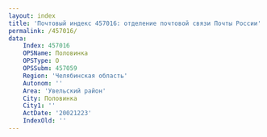 ```yaml
---
layout: index
title: 'Почтовый индекс 457016: отделение почтовой связи Почты России'
permalink: /457016/
data:
    Index: 457016
    OPSName: Половинка
    OPSType: О
    OPSSubm: 457059
    Region: 'Челябинская область'
    Autonom: ''
    Area: 'Увельский район'
    City: Половинка
    City1: ''
    ActDate: '20021223'
    IndexOld: ''
---
```

